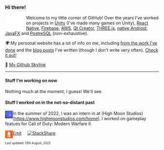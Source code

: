### Hi there! 
<img align="left" src="https://github.com/andersonaddo/andersonaddo/blob/master/media/hello.gif" height="50" />

Welcome to my little corner of GitHub!
Over the years I've worked on projects in [Unity](https://unity.com/) (I've made many games on Unity), [React Native](https://reactnative.dev/), [Firebase](https://firebase.google.com/), [AWS](https://aws.amazon.com/), [Qt Creator](https://www.qt.io/product/development-tools), [THREE.js](https://threejs.org/), [native Android](https://developer.android.com/studio), [JavaFX](https://openjfx.io/) and [PostreSQL](https://www.postgresql.org/) (non-exhaustive).

🌍 My personal website has a lot of info on me, including [from the work I've done](https://www.loadingdeveloper.com/my-work/) and the [blog posts](https://www.loadingdeveloper.com/blog/) I've written (though I don't write very often). [Check it out!](https://www.loadingdeveloper.com)

🌃 [My Github Skyline](https://skyline.github.com/andersonaddo/)

---

#### Stuff I'm working on now

Nothing much at the moment, I guess! We'll see.

#### Stuff I worked on in the not-so-distant past
<img align="left" src="https://github.com/andersonaddo/andersonaddo/blob/master/media/timestream.png" height="25" />

In the summer of 2022, I was an intern in at (High Moon Studios)[https://www.highmoonstudios.com/home]. I worked on gameplay featues for Call of Duty: Modern Warfare II.

<img align="left" src="https://github.com/andersonaddo/andersonaddo/blob/master/media/emit.png" height="25" />

[Emit](https://getemit.com) &nbsp; &nbsp; [![StackShare](https://img.shields.io/badge/check%20out-our%20stack-orange?style=flat-square)](https://stackshare.io/emit/emit)


<sup><sub>Last updated: 13th August, 2022</sub></sup>
